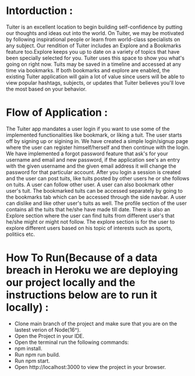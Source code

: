 # Intorduction : 
Tuiter is an excellent location to begin building self-confidence by putting our thoughts and ideas out into the world. On Tuiter, we may be motivated by following inspirational people or learn from world-class specialists on any subject. Our rendition of Tuiter includes an Explore and a Bookmarks feature too.Explore keeps you up to date on a variety of topics that have been specially selected for you. Tuiter uses this space to show you what's going on right now. Tuits may be saved in a timeline and accessed at any time via bookmarks. If both bookmarks and explore are enabled, the existing Tuiter application will gain a lot of value since users will be able to view popular hashtags, subjects, or updates that Tuiter believes you'll love the most based on your behavior.

# Flow of Application :
The Tuiter app mandates a user login if you want to use some of the implemented functionalities like bookmark, or liking a tuit. The user starts off by signing up or sigining in. We have created a simple login/signup page where the user can register himself/herself and then continue with the login. We have implemented a forgot password feature that ask's for your username and email and new password, if the application see's an entry with the given username and the given email address it will change the password for that particular account. After you login a session is created and the user can post tuits, like tuits posted by other users he or she follows on tuits. A user can follow other user. A user can also bookmark other user's tuit. The bookmarked tuits can be accessed separately by going to the bookmarks tab which can be accessed through the side navbar. A user can dislike and like other user's tuits as well. The profile section of the user contains all the tuits that he/she have made till date. There is also an Explore section where the user can find tuits from different user's that he/she might or might not follow. The explore section is for the user to explore different users based on his topic of interests such as sports, politiics etc. 

# How To Run(Because of a data breach in Heroku we are deploying our project locally and the instructions below are to run it locally) :
 - Clone main branch of the project and make sure that you are on the lastest verion of Node(16^).
 - Open the Project in your IDE.
 - Open the terminal run the following commands:
  - npm install.
  - Run npm run build.
  - Run npm start.
  - Open http://localhost:3000 to view the project in your browser.
